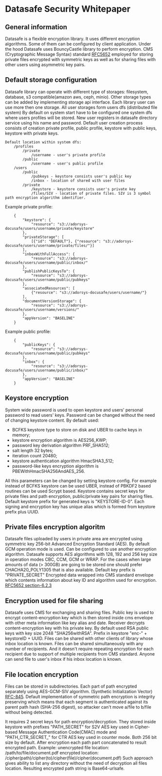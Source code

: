 # Datasafe Security Whitepaper

## General information
Datasafe is a flexible encryption library. It uses different encryption algorithms. Some of them can be 
configured by client application. Under the hood Datasafe uses BouncyCastle library to perform encryption.
CMS (Cryptographic Message Syntax) standard [RFC5652](https://tools.ietf.org/html/rfc5652.html) employed for storing private 
files encrypted with symmetric keys as well as for sharing files with other users using asymmetric key pairs. 

## Default storage configuration
Datasafe library can operate with different type of storages: filesystem, database, s3 compatible(amazon aws, ceph, minio).
Other storage types can be added by implementing storage api interface. 
Each library user can use more then one storage. All user storages form users dfs (distributed file system)
By default on system start have to be configured one system dfs where users profiles will be stored.
New user registers in datasafe directory service using his name and password.
Default user creation process consists of creation private profile, public profile, keystore with public keys, keystore with private keys.
```
Default location within system dfs:
    /profiles
        /private
            /username - user's private profile 
        /public
            /username - user's public profile   
    /users
        /public
            /pubkeys - keystore consists user's public key
            /inbox - location of shared with user files    
        /private
            /keystore - keystore consists user's private key
            /files/SIV - location of private files. SIV is 3 symbol path encryption algorithm identifier.
```                   
Example private profile:
```
    {
        "keystore": {
            "resource": "s3://adorsys-docusafe/users/username/private/keystore"
        },
        "privateStorage": [
            [{"id": "DEFAULT"}, {"resource": "s3://adorsys-docusafe/users/username/private/files/"}]
        ],
        "inboxWithFullAccess": {
            "resource": "s3://adorsys-docusafe/users/username/public/inbox/"
        },
        "publishPublicKeysTo": {
            "resource": "s3://adorsys-docusafe/users/username/public/pubkeys"
        },
        "associatedResources": [
            {"resource": "s3://adorsys-docusafe/users/username/"}
        ],
        "documentVersionStorage": {
            "resource": "s3://adorsys-docusafe/users/username/versions/"
        },
        "appVersion": "BASELINE"
    }
```
            
Example public profile:
```
    {
        "publicKeys": {
            "resource": "s3://adorsys-docusafe/users/username/public/pubkeys"
        },
        "inbox": {
            "resource": "s3://adorsys-docusafe/users/username/public/inbox/"
        },
        "appVersion": "BASELINE"
    }   
```
    
## Keystore encryption
System wide password is used to open keystore and users' personal password to read users' keys. Password can be changed 
without the need of changing keystore content.
By default used:
-  BCFKS keystore type to store on disk and UBER to cache keys in memory;
-  keystore encryption algorithm is AES256_KWP;
-  password key derivation algorithm PRF_SHA512;
-  salt length 32 bytes;
-  iteration count 20480;
-  keystore authentication algorithm HmacSHA3_512;
-  password-like keys encryption algorithm is PBEWithHmacSHA256AndAES_256.

All this parameters can be changed by setting keystore config. For example instead of BCFKS keystore can be used UBER, 
instead of PBKDF2 based routines can be used Scrypt based.
Keystore contains secret keys for private files and path encryption, public/private key pairs for sharing files. 
Default keystore prefix for generated keys is "KEYSTORE-ID-0". Each signing and encryption key has unique alias which 
is formed from keystore prefix plus UUID.

## Private files encryption algoritm 
Datasafe files uploaded by users in private area are encrypted using symmetric key 256-bit Advanced Encryption Standard (AES).
By default GCM operation mode is used.
Can be configured to use another encryption algorithm. Datasafe supports AES algorithms with 128, 192 and 256 key size 
in operation modes CBC, CCM, GCM or WRAP. For the cases when large amounts of data (> 300GB) are going to be stored one 
should prefer CHACHA20_POLY1305 that is also available.
Default key prefix is "PRIVATE_SECRET"
Encrypted data wrapped into CMS standard envelope which contents information about key ID and algorithm used for encryption.
[RFC5652 section-6.2.3](http://tools.ietf.org/html/rfc5652#section-6.2.3)

## Encryption used for file sharing
Datasafe uses CMS for exchanging and sharing files. Public key is used to encrypt content-encryption key which is then 
stored inside cms envelope with other meta information like key alias and date. Receiver decrypts content-encryption 
key with his private key. By default used RSA public keys with key size 2048 "SHA256withRSA". Prefix in keystore 
"enc-" + keystoreID + UUID. Files can be shared with other clients of library whose inbox location is known. 
Files can be shared simultaneously with any number of recipients. And it doesn't require repeating encryption for each recipient
due to support of multiple recipients from CMS standard. Anyone can send file to user's inbox if his inbox location is known.

## File location encryption
Files can be stored in subdirectories. Each part of path encrypted separately using AES-GCM-SIV algorithm. 
(Synthetic Initialization Vector) [RFC-845]("https://tools.ietf.org/html/rfc845").
Default implementation of symmetric path encryption is integrity preserving which means that each segment is 
authenticated against its parent path hash (SHA-256 digest), so attacker can't move a/file to b/file without being detected. 

It requires 2 secret keys for path encryption/decryption. They stored inside keystore with prefixes "PATH_SECRET" for 
S2V AES key used in Cipher-based Message Authentication Code(CMAC) mode and "PATH_CTR_SECRET_" for CTR AES key used in 
counter mode. Both 256 bit size by default.
After encryption each path part concatenated to result encrypted path.
Example:
unencrypted file location: /path/to/file/document.pdf
encrypted location:        /cipher(path)/cipher(to)/cipher(file)/cipher(document.pdf)
Such approach gives ability to list any directory without the need of decryption all files location.
Resulting encrypted path string is Base64-urlsafe.
